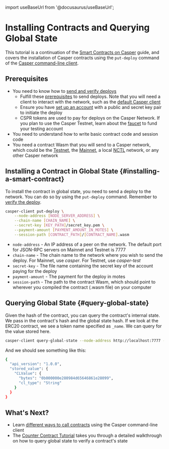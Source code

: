 import useBaseUrl from '@docusaurus/useBaseUrl';

# Installing Contracts and Querying Global State

This tutorial is a continuation of the [Smart Contracts on Casper](/dapp-dev-guide/writing-contracts/rust) guide, and covers the installation of Casper contracts using the `put-deploy` command of the [Casper command-line client](/workflow/setup/#the-casper-command-line-client). <!-- TODO add latest links when the content is live -->

## Prerequisites

- You need to know how to [send and verify deploys](/dapp-dev-guide/sending-deploys.md#sending-the-deploy)
   - Fulfill these [prerequisites](https://docs.casperlabs.io/workflow/setup/) to send deploys. Note that you will need a client to interact with the network, such as the [default Casper client](/workflow/setup#the-casper-command-line-client)
   - Ensure you have [set up an account](https://docs.casperlabs.io/workflow/setup/#setting-up-an-account) with a public and secret key pair to initiate the deploy
   - CSPR tokens are used to pay for deploys on the Casper Network. If you plan to use the Casper Testnet, learn about the [faucet](https://docs.casperlabs.io//workflow/token-transfer#2-the-faucet) to fund your testing account
- You need to understand how to write basic contract code and session code <!-- TODO add links when the content is live -->
- You need a contract Wasm that you will send to a Casper network, which could be the [Testnet](https://testnet.cspr.live/), the [Mainnet](https://cspr.live/), a local [NCTL](/dapp-dev-guide/setup-nctl/) network, or any other Casper network


## Installing a Contract in Global State {#installing-a-smart-contract}

To install the contract in global state, you need to send a deploy to the network. You can do so by using the `put-deploy` command. Remember to [verify the deploy](/dapp-dev-guide/sending-deploys.md#sending-the-deploy).

```bash
casper-client put-deploy \
    --node-address [NODE_SERVER_ADDRESS] \
    --chain-name [CHAIN_NAME] \
    --secret-key [KEY_PATH]/secret_key.pem \
    --payment-amount [PAYMENT_AMOUNT_IN_MOTES] \
    --session-path [CONTRACT_PATH]/[CONTRACT_NAME].wasm
```

-   `node-address` - An IP address of a peer on the network. The default port for JSON-RPC servers on Mainnet and Testnet is 7777
-   `chain-name` - The chain name to the network where you wish to send the deploy. For Mainnet, use *casper*. For Testnet, use *casper-test*
-   `secret-key` - The file name containing the secret key of the account paying for the deploy
-   `payment-amount` - The payment for the deploy in motes
-   `session-path` - The path to the contract Wasm, which should point to wherever you compiled the contract (.wasm file) on your computer


## Querying Global State {#query-global-state} 

<!-- TODO Refresh this section -->

Given the hash of the contract, you can query the contract's internal state. We pass in the contract's hash and the global state hash. If we look at the ERC20 contract, we see a token name specified as `_name`. We can query for the value stored here.

```bash
casper-client query-global-state --node-address http://localhost:7777 -k hash-d527103687bfe3188caf02f1e487bfb8f60bfc01068921f7db24db72a313cedb -s 0c3aaf547a55dd500c6c9bbd42bae45e97218f70a45fee6bf8ab04a89ccb9adb -q _name | jq -r
```

And we should see something like this:

```bash
{
  "api_version": "1.0.0",
  "stored_value": {
    "CLValue": {
      "bytes": "0b000000e280984d65646861e28099",
      "cl_type": "String"
    }
  }
}
```

## What's Next?

- Learn [different ways to call contracts](calling-contracts) using the Casper command-line client
- The [Counter Contract Tutorial](/dapp-dev-guide/tutorials/counter/) takes you through a detailed walkthrough on how to query global state to verify a contract's state
